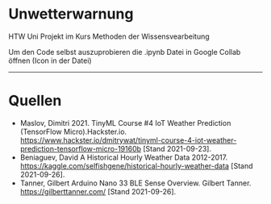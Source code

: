# Unwetterwarnung
HTW Uni Projekt im Kurs Methoden der Wissensvearbeitung

Um den Code selbst auszuprobieren die .ipynb Datei in Google Collab öffnen (Icon in der Datei)


---

# Quellen
* Maslov, Dimitri 2021. TinyML Course #4 IoT Weather Prediction (TensorFlow Micro).Hackster.io. https://www.hackster.io/dmitrywat/tinyml-course-4-iot-weather-prediction-tensorflow-micro-19160b [Stand 2021-09-23]. 
* Beniaguev, David A Historical Hourly Weather Data 2012-2017. https://kaggle.com/selfishgene/historical-hourly-weather-data [Stand 2021-09-26].
* Tanner, Gilbert Arduino Nano 33 BLE Sense Overview. Gilbert Tanner. https://gilberttanner.com/ [Stand 2021-09-26].
